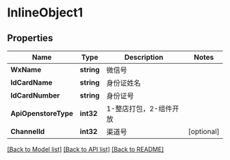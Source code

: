 # InlineObject1

## Properties

Name | Type | Description | Notes
------------ | ------------- | ------------- | -------------
**WxName** | **string** | 微信号 | 
**IdCardName** | **string** | 身份证姓名 | 
**IdCardNumber** | **string** | 身份证号 | 
**ApiOpenstoreType** | **int32** | 1-整店打包，2-组件开放 | 
**ChannelId** | **int32** | 渠道号 | [optional] 

[[Back to Model list]](../README.md#documentation-for-models) [[Back to API list]](../README.md#documentation-for-api-endpoints) [[Back to README]](../README.md)


